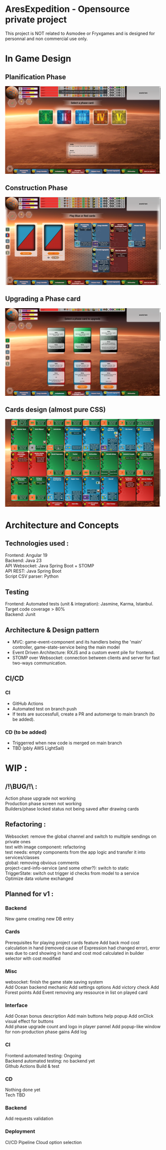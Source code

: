 # AresExpedition - Opensource private project  
This project is NOT related to Asmodee or Fryxgames and is designed for personnal and non commercial use only.

# In Game Design
## Planification Phase
![image](https://github.com/Mylaana/AresExpedition/blob/main/ressources/images/fullscreen_planification_2.png)
## Construction Phase
![image](https://github.com/Mylaana/AresExpedition/blob/main/ressources/images/fullscreen_construction_2.png)
## Upgrading a Phase card
![image](https://github.com/Mylaana/AresExpedition/blob/main/ressources/images/fullscreen_phase_upgrade.png)
## Cards design (almost pure CSS)
![image](https://github.com/Mylaana/AresExpedition/blob/main/ressources/images/fullscreen_cards.png)

# Architecture and Concepts
## Technologies used :
Frontend: Angular 19   
Backend: Java 23   
API Websocket: Java Spring Boot + STOMP   
API REST: Java Spring Boot   
Script CSV parser: Python   

## Testing
Frontend: Automated tests (unit & integration): Jasmine, Karma, Istanbul. Target code coverage > 80%   
Backend: Junit   

## Architecture & Design pattern
- MVC: game-event-component and its handlers being the 'main' controller, game-state-service being the main model   
- Event Driven Architecture: RXJS and a custom event pile for frontend.   
- STOMP over Websocket: connection between clients and server for fast two-ways communication.   

## CI/CD
### CI
- GitHub Actions   
- Automated test on branch push   
- If tests are successfull, create a PR and automerge to main branch (to be added).   

### CD (to be added)
- Triggerred when new code is merged on main branch   
- TBD (pbly AWS LightSail)   

# WIP : 
## /!\BUG/!\ :
Action phase upgrade not working   
Production phase screen not working   
Builders/phase locked status not being saved after drawing cards   

## Refactoring :
Websocket: remove the global channel and switch to multiple sendings on private ones   
text with image component: refactoring   
test needs: empty components from the app logic and transfer it into services/classes    
global: removing obvious comments   
project-card-info-service (and some other?): switch to static   
TriggerState: switch out trigger id checks from model to a service   
Optimize data volume exchanged   

## Planned for v1 :
### Backend
New game creating new DB entry

### Cards
Prerequisites for playing project cards feature
Add back mod cost calculation in hand (removed cause of Expression had changed error), error was due to card showing in hand and cost mod calculated in builder selector with cost modified

### Misc
websocket: finish the game state saving system   
Add Ocean backend mechanic
Add settings options
Add victory check
Add Forest points
Add Event removing any ressource in list on played card

### Interface
Add Ocean bonus description
Add main buttons help popup
Add onClick visual effect for buttons   
Add phase upgrade count and logo in player pannel
Add popup-like window for non-production phase gains
Add log

### CI
Frontend automated testing: Ongoing  
Backend automated testing: no backend yet  
Github Actions Build & test

### CD
Nothing done yet  
Tech TBD  

### Backend
Add requests validation

### Deployment
CI/CD Pipeline
Cloud option selection
